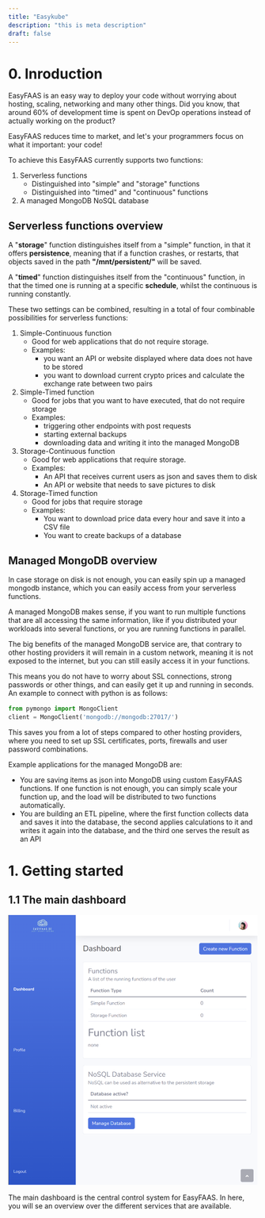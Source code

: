 ```yaml
---
title: "Easykube"
description: "this is meta description"
draft: false
---
```


# 0. Inroduction

EasyFAAS is an easy way to deploy your code without worrying about hosting, scaling, networking and many other things. Did you know, that around 60% of development time is spent on DevOp operations instead of actually working on the product?

EasyFAAS reduces time to market, and let's your programmers focus on what it important: your code!

To achieve this EasyFAAS currently supports two functions:

1. Serverless functions
    - Distinguished into "simple" and "storage" functions
    - Distinguished into "timed" and "continuous" functions
2. A managed MongoDB NoSQL database

## Serverless functions overview

A "**storage**" function distinguishes itself from a "simple" function, in that it offers **persistence**, meaning that if a function crashes, or restarts, that objects saved in the path **"/mnt/persistent/"** will be saved.

A "**timed**" function distinguishes itself from the "continuous" function, in that the timed one is running at a specific **schedule**, whilst the continuous is running constantly.

These two settings can be combined, resulting in a total of four combinable possibilities for serverless functions:

1. Simple-Continuous function
    - Good for web applications that do not require storage. 
    - Examples: 
        - you want an API or website displayed where data does not have to be stored
        - you want to download current crypto prices and calculate the exchange rate between two pairs
2. Simple-Timed function
    - Good for jobs that you want to have executed, that do not require storage
    - Examples:
        - triggering other endpoints with post requests
        - starting external backups
        - downloading data and writing it into the managed MongoDB
3. Storage-Continuous function
    - Good for web applications that require storage.
    - Examples:
        - An API that receives current users as json and saves them to disk
        - An API or website that needs to save pictures to disk
4. Storage-Timed function
    - Good for jobs that require storage
    - Examples:
        - You want to download price data every hour and save it into a CSV file
        - You want to create backups of a database

## Managed MongoDB overview

In case storage on disk is not enough, you can easily spin up a managed mongodb instance, which you can easily access from your serverless functions.

A managed MongoDB makes sense, if you want to run multiple functions that are all accessing the same information, like if you distributed your workloads into several functions, or you are running functions in parallel.

The big benefits of the managed MongoDB service are, that contrary to other hosting providers it will remain in a custom network, meaning it is not exposed to the internet, but you can still easily access it in your functions.

This means you do not have to worry about SSL connections, strong passwords or other things, and can easily get it up and running in seconds. An example to connect with python is as follows:

```python
from pymongo import MongoClient
client = MongoClient('mongodb://mongodb:27017/')
```
This saves you from a lot of steps compared to other hosting providers, where you need to set up SSL certificates, ports, firewalls and user password combinations.

Example applications for the managed MongoDB are:
- You are saving items as json into MongoDB using custom EasyFAAS functions. If one function is not enough, you can simply scale your function up, and the load will be distributed to two functions automatically.
- You are building an ETL pipeline, where the first function collects data and saves it into the database, the second applies calculations to it and writes it again into the database, and the third one serves the result as an API


# 1. Getting started



## 1.1 The main dashboard

![main dashboard](/assets/images/tutorial/main-dashboard.png)

The main dashboard is the central control system for EasyFAAS. In here, you will se an overview over the different services that are available.
